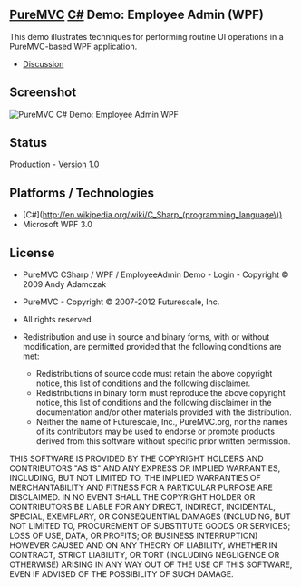 ## [PureMVC](http://puremvc.github.com/) [C#](https://github.com/PureMVC/puremvc-csharp-standard-framework/wiki) Demo: Employee Admin (WPF)
This demo illustrates techniques for performing routine UI operations in a PureMVC-based WPF application.

* [Discussion](http://forums.puremvc.org/index.php?topic=1728.0)

## Screenshot
![PureMVC C# Demo: Employee Admin WPF](http://puremvc.org/pages/images/screenshots/PureMVC-Shot-CSharp-WPF-EmployeeAdmin.png)

## Status
Production - [Version 1.0](https://github.com/PureMVC/puremvc-csharp-demo-wpf-employeeadmin/blob/master/VERSION)

## Platforms / Technologies
* [C#](http://en.wikipedia.org/wiki/C_Sharp_(programming_language\))
* Microsoft  WPF 3.0

## License
* PureMVC CSharp / WPF / EmployeeAdmin Demo - Login - Copyright © 2009 Andy Adamczak
* PureMVC - Copyright © 2007-2012 Futurescale, Inc.
* All rights reserved.

* Redistribution and use in source and binary forms, with or without modification, are permitted provided that the following conditions are met:

  * Redistributions of source code must retain the above copyright notice, this list of conditions and the following disclaimer.
  * Redistributions in binary form must reproduce the above copyright notice, this list of conditions and the following disclaimer in the documentation and/or other materials provided with the distribution.
  * Neither the name of Futurescale, Inc., PureMVC.org, nor the names of its contributors may be used to endorse or promote products derived from this software without specific prior written permission.

THIS SOFTWARE IS PROVIDED BY THE COPYRIGHT HOLDERS AND CONTRIBUTORS "AS IS" AND ANY EXPRESS OR IMPLIED WARRANTIES, INCLUDING, BUT NOT LIMITED TO, THE IMPLIED WARRANTIES OF MERCHANTABILITY AND FITNESS FOR A PARTICULAR PURPOSE ARE DISCLAIMED. IN NO EVENT SHALL THE COPYRIGHT HOLDER OR CONTRIBUTORS BE LIABLE FOR ANY DIRECT, INDIRECT, INCIDENTAL, SPECIAL, EXEMPLARY, OR CONSEQUENTIAL DAMAGES (INCLUDING, BUT NOT LIMITED TO, PROCUREMENT OF SUBSTITUTE GOODS OR SERVICES; LOSS OF USE, DATA, OR PROFITS; OR BUSINESS INTERRUPTION) HOWEVER CAUSED AND ON ANY THEORY OF LIABILITY, WHETHER IN CONTRACT, STRICT LIABILITY, OR TORT (INCLUDING NEGLIGENCE OR OTHERWISE) ARISING IN ANY WAY OUT OF THE USE OF THIS SOFTWARE, EVEN IF ADVISED OF THE POSSIBILITY OF SUCH DAMAGE.